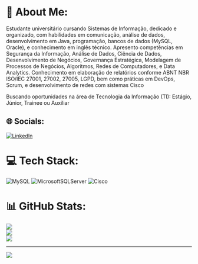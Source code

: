 # 💫 About Me:
Estudante universitário cursando Sistemas de Informação, dedicado e organizado, com habilidades em comunicação, análise de dados, desenvolvimento em Java, programação, bancos de dados (MySQL, Oracle), e conhecimento em inglês técnico. Apresento competências em Segurança da Informação, Análise de Dados, Ciência de Dados, Desenvolvimento de Negócios, Governança Estratégica, Modelagem de Processos de Negócios, Algoritmos, Redes de Computadores, e Data Analytics. Conhecimento em elaboração de relatórios conforme ABNT NBR ISO/IEC 27001, 27002, 27005, LGPD, bem como práticas em DevOps, Scrum, e desenvolvimento de redes com sistemas Cisco<br>

Buscando oportunidades na área de Tecnologia da Informação (TI): Estágio, Júnior, Trainee ou Auxiliar


## 🌐 Socials:
[![LinkedIn](https://img.shields.io/badge/LinkedIn-%230077B5.svg?logo=linkedin&logoColor=white)](https://linkedin.com/in/www.linkedin.com/in/diego-fernandes-941371227) 

# 💻 Tech Stack:
![MySQL](https://img.shields.io/badge/mysql-%2300000f.svg?style=for-the-badge&logo=mysql&logoColor=white) ![MicrosoftSQLServer](https://img.shields.io/badge/Microsoft%20SQL%20Server-CC2927?style=for-the-badge&logo=microsoft%20sql%20server&logoColor=white) ![Cisco](https://img.shields.io/badge/cisco-%23049fd9.svg?style=for-the-badge&logo=cisco&logoColor=black)
# 📊 GitHub Stats:
![](https://github-readme-stats.vercel.app/api?username=DiegoFernandes8&theme=dark&hide_border=false&include_all_commits=false&count_private=false)<br/>
![](https://github-readme-streak-stats.herokuapp.com/?user=DiegoFernandes8&theme=dark&hide_border=false)<br/>
![](https://github-readme-stats.vercel.app/api/top-langs/?username=DiegoFernandes8&theme=dark&hide_border=false&include_all_commits=false&count_private=false&layout=compact)

---
[![](https://visitcount.itsvg.in/api?id=DiegoFernandes8&icon=0&color=0)](https://visitcount.itsvg.in)

<!-- Proudly created with GPRM ( https://gprm.itsvg.in ) -->
